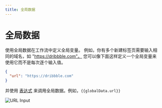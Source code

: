 ```yaml
---
title: 全局数据
---
```


# 全局数据

使用全局数据在工作流中定义全局变量。
例如，你有多个新建标签页需要输入相同的域名，如 "https://dribbble.com"。 您可以像下面这样定义一个全局变量来使用它而不是每次逐个输入值。

```json
{
  "url": "https://dribbble.com"
}
```
并使用 [表达式](./expressions.md) 来调用全局数据。例如，<code v-pre>{{globalData.url}}</code>

![URL Input](/images/workflow/chrome_d3PsYXgOKK_weyqwy.png)

